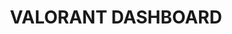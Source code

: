 ---
title: "VALORANT DASHBOARD"
description: "Web que consume una API para mostrar los personajes y mapas del videojuego VALORANT"
image: https://cdn2.steamgriddb.com/icon/191c62d342811d1a0d3d0528ec35cd2d/32/128x128.png
languagesIcons: 
    - https://cdn.jsdelivr.net/gh/devicons/devicon@latest/icons/html5/html5-original.svg
    - https://cdn.jsdelivr.net/gh/devicons/devicon@latest/icons/tailwindcss/tailwindcss-original.svg
    - https://cdn.jsdelivr.net/gh/devicons/devicon@latest/icons/javascript/javascript-original.svg
---